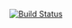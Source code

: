 [![Build Status](http://ci.111min.com/job/111Specs/badge/icon)](http://ci.111min.com/job/111Specs/)

